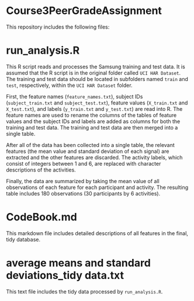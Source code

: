 # Course3PeerGradeAssignment

This repository includes the following files:

# run_analysis.R

This R script reads and processes the Samsung training and test data. It is assumed that the R script is in the original folder called `UCI HAR Dataset`. The training and test data should be located in subfolders named `train` and `test`, respectively, within the `UCI HAR Dataset` folder.

First, the feature names (`feature_names.txt`), subject IDs (`subject_train.txt` and `subject_test.txt`), feature values (`X_train.txt` and `X_test.txt`), and labels (`y_train.txt` and `y_test.txt`) are read into R. The feature names are used to rename the columns of the tables of feature values and the subject IDs and labels are added as columns for both the training and test data. The training and test data are then merged into a single table.

After all of the data has been collected into a single table, the relevant features (the mean value and standard deviation of each signal) are extracted and the other features are discarded. The activity labels, which consist of integers between 1 and 6, are replaced with character descriptions of the activities.

Finally, the data are summarized by taking the mean value of all observations of each feature for each participant and activity. The resulting table includes 180 observations (30 participants by 6 activities).

# CodeBook.md

This markdown file includes detailed descriptions of all features in the final, tidy database.

# average means and standard deviations_tidy data.txt

This text file includes the tidy data processed by `run_analysis.R`.
